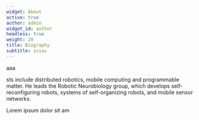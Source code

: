 ```yaml
---
widget: About
active: true
author: admin
widget_id: author
headless: true
weight: 20
title: Biography
subtitle: sssas
---
```

aaa<!--StartFragment-->

sts include distributed robotics, mobile computing and programmable matter. He leads the Robotic Neurobiology group, which develops self-reconfiguring robots, systems of self-organizing robots, and mobile sensor networks.

Lorem ipsum dolor sit am

<!--EndFragment-->